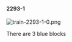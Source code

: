 #### 2293-1
![train-2293-1-0.png](https://github.com/lil-lab/nlvr/raw/master/nlvr/train/images/18/train-2293-1-0.png "train-2293-1-0.png")

There are 3 blue blocks